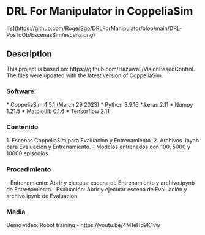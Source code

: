 <h1> DRL For Manipulator in CoppeliaSim </h1>
![s](https://github.com/RogerSgo/DRLForManipulator/blob/main/DRL-PosToOb/EscenasSim/escena.png)
<h2> Description </h2>
This project is based on: https://github.com/Hazuwall/VisionBasedControl. The files were updated with the latest version of CoppeliaSim.
<h3> Software: </h3>
* CoppeliaSim 4.5.1 (March 29 2023)
* Python 3.9.16
* keras 2.11
* Numpy 1.21.5
* Matplotlib 0.1.6
* Tensorflow 2.11
<h3> Contenido </h3>
1. Escenas CoppeliaSim para Evaluacion y Entrenamiento.
2. Archivos .ipynb para Evaluacion y Entrenamiento.
- Modelos entrenados con 100, 5000 y 10000 episodios.
<h3> Procedimiento </h3>
- Entrenamiento: Abrir y ejecutar escena de Entrenamiento y archivo.ipynb de Entrenamiento
- Evaluación: Abrir y ejecutar escena de Evaluación y archivo.ipynb de Evaluacion.
<h3> Media </h3>
Demo video: Robot training - https://youtu.be/4M1eHd9K1vw
